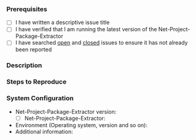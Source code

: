 ### Prerequisites

- [ ] I have written a descriptive issue title
- [ ] I have verified that I am running the latest version of the Net-Project-Package-Extractor
- [ ] I have searched [open](https://github.com/STARIONGROUP/Net-Project-Package-Extractor/issues) and [closed](https://github.com/STARIONGROUP/Net-Project-Package-Extractor/issues?q=is%3Aissue+is%3Aclosed) issues to ensure it has not already been reported

### Description
<!-- A description of the bug or feature -->

### Steps to Reproduce
<!-- List of steps, sample code, failing test or link to a project that reproduces the behavior -->

### System Configuration
<!-- Tell us about the environment where you are experiencing the bug -->

- Net-Project-Package-Extractor version:
  - [ ] Net-Project-Package-Extractor: 
- Environment (Operating system, version and so on):
- Additional information:

<!-- Thanks for reporting the issue to Net-Project-Package-Extractor! -->